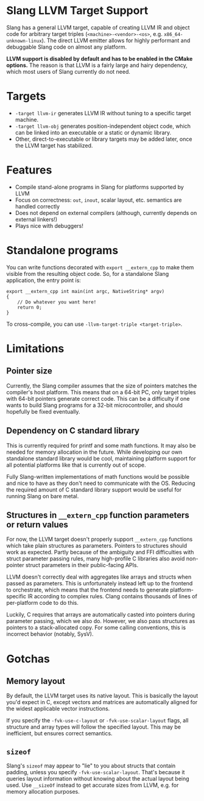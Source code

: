 Slang LLVM Target Support
========================

Slang has a general LLVM target, capable of creating LLVM IR and object code
for arbitrary target triples (`<machine>-<vendor>-<os>`, e.g.
`x86_64-unknown-linux`). The direct LLVM emitter allows for highly performant
and debuggable Slang code on almost any platform.

**LLVM support is disabled by default and has to be enabled in the CMake
options.** The reason is that LLVM is a fairly large and hairy dependency, which
most users of Slang currently do not need.

# Targets

* `-target llvm-ir` generates LLVM IR without tuning to a specific target machine.
* `-target llvm-obj` generates position-independent object code, which can be 
linked into an executable or a static or dynamic library.
* Other, direct-to-executable or library targets may be added later, once the
  LLVM target has stabilized.

# Features

* Compile stand-alone programs in Slang for platforms supported by LLVM
* Focus on correctness: `out`, `inout`, scalar layout, etc. semantics are handled correctly
* Does not depend on external compilers (although, currently depends on external linkers!)
* Plays nice with debuggers!

# Standalone programs

You can write functions decorated with `export __extern_cpp` to make them visible
from the resulting object code. So, for a standalone Slang application, the entry
point is:

```slang
export __extern_cpp int main(int argc, NativeString* argv)
{
    // Do whatever you want here!
    return 0;
}
```

To cross-compile, you can use `-llvm-target-triple <target-triple>`.

# Limitations

## Pointer size

Currently, the Slang compiler assumes that the size of pointers matches the
compiler's host platform. This means that on a 64-bit PC, only target triples
with 64-bit pointers generate correct code. This can be a difficulty if one
wants to build Slang programs for a 32-bit microcontroller, and should
hopefully be fixed eventually.

## Dependency on C standard library

This is currently required for printf and some math functions. It may also be
needed for memory allocation in the future. While developing our own standalone
standard library would be cool, maintaining platform support for all potential
platforms like that is currently out of scope.

Fully Slang-written implementations of math functions would be possible and
nice to have as they don't need to communicate with the OS. Reducing the
required amount of C standard library support would be useful for running Slang
on bare metal.

## Structures in `__extern_cpp` function parameters or return values

For now, the LLVM target doesn't properly support `__extern_cpp` functions
which take plain structures as parameters. Pointers to structures should work
as expected. Partly because of the ambiguity and FFI difficulties with struct
parameter passing rules, many high-profile C libraries also avoid non-pointer
struct parameters in their public-facing APIs.

LLVM doesn't correctly deal with aggregates like arrays and structs when passed
as parameters. This is unfortunately instead left up to the frontend to
orchestrate, which means that the frontend needs to generate platform-specific
IR according to complex rules. Clang contains thousands of lines of
per-platform code to do this.

Luckily, C requires that arrays are automatically casted into pointers during
parameter passing, which we also do. However, we also pass structures as
pointers to a stack-allocated copy. For some calling conventions, this is
incorrect behavior (notably, SysV).

# Gotchas

## Memory layout

By default, the LLVM target uses its native layout. This is basically the
layout you'd expect in C, except vectors and matrices are automatically aligned
for the widest applicable vector instructions.

If you specify the `-fvk-use-c-layout` or `-fvk-use-scalar-layout` flags,
all structure and array types will follow the specified layout. This may be
inefficient, but ensures correct semantics.

## `sizeof`

Slang's `sizeof` may appear to "lie" to you about structs that contain padding,
unless you specify `-fvk-use-scalar-layout`. That's because it queries layout
information without knowing about the actual layout being used. Use `__sizeOf`
instead to get accurate sizes from LLVM, e.g. for memory allocation purposes.
